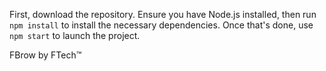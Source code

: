 First, download the repository. 
Ensure you have Node.js installed, then run `npm install` to install the necessary dependencies. 
Once that's done, use `npm start` to launch the project.

FBrow by FTech™

